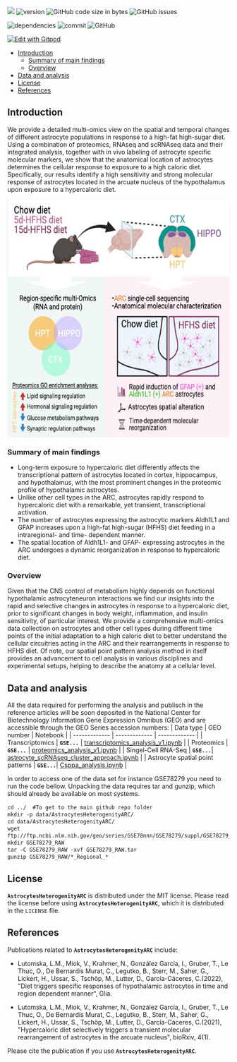 ![](https://img.shields.io/badge/language-R_and_Python-orange.svg) ![version](https://img.shields.io/badge/GiHub_version-1.1.0-519dd9) ![GitHub code size in bytes](https://img.shields.io/github/languages/code-size/viktormiok/AstrocytesHeterogenityARC) ![GitHub issues](https://img.shields.io/github/issues/viktormiok/AstrocytesHeterogenityARC)

![dependencies](https://img.shields.io/badge/dependencies-up%20to%20date-orange)  	![commit](https://img.shields.io/github/last-commit/viktormiok/AstrocytesHeterogenityARC) ![GitHub](https://img.shields.io/github/license/viktormiok/AstrocytesHeterogenityARC)

[![Edit with Gitpod](https://gitpod.io/button/open-in-gitpod.svg)](https://gitpod.io/#https://github.com/viktormiok/AstrocytesHeterogenityARC) 



- [Introduction](#introduction)
  * [Summary of main findings](#summary-of-main-findings)
  * [Overview](#overview)
- [Data and analysis](#data-and-analysis)
- [License](#license)
- [References](#references)

## Introduction
We provide a detailed multi-omics view on the spatial and
temporal changes of different astrocyte populations in response to a high-fat
high-sugar diet. Using a combination of proteomics, RNAseq and scRNAseq data
and their integrated analysis, together with in vivo labeling of astrocyte specific
molecular markers, we show that the anatomical location of astrocytes
determines the cellular response to exposure to a high caloric diet. Specifically,
our results identify a high sensitivity and strong molecular response of astrocytes
located in the arcuate nucleus of the hypothalamus upon exposure to a
hypercaloric diet.

<img src="https://github.com/viktormiok/AstrocytesHeterogenityARC/blob/main/GLIA_Graphical%20abstract_IGG.jpeg" align="center" height="540" width="730">

### Summary of main findings
- Long-term exposure to hypercaloric diet differently affects the
transcriptional pattern of astrocytes located in cortex, hippocampus, and
hypothalamus, with the most prominent changes in the proteomic profile
of hypothalamic astrocytes.
- Unlike other cell types in the ARC, astrocytes rapidly respond to
hypercaloric diet with a remarkable, yet transient, transcriptional
activation.
- The number of astrocytes expressing the astrocytic markers Aldh1L1 and
GFAP increases upon a high-fat high-sugar (HFHS) diet feeding in a
intraregional- and time- dependent manner.
- The spatial location of Aldh1L1- and GFAP- expressing astrocytes in the
ARC undergoes a dynamic reorganization in response to hypercaloric
diet. 

### Overview
Given that the CNS control of metabolism highly depends on functional hypothalamic astrocyteneuron interactions we find our insights into the rapid and selective changes in astrocytes in response to a hypercaloric diet, prior to significant changes in body weight, inflammation, and insulin sensitivity, of particular interest. We provide a comprehensive multi-omics data collection on astrocytes and other cell types during different time points of the initial adaptation to a high
caloric diet to better understand the cellular circuitries acting in the ARC and their rearrangements in response to HFHS diet. Of note, our spatial point pattern analysis method in itself provides an advancement to cell analysis in various disciplines and experimental setups, helping to describe the anatomy at a cellular level. 

## Data and analysis
All the data required for performing the analysis and publisch in the reference articles will be soon deposited in the National Center for Biotechnology Information Gene Expression Omnibus (GEO) and are accessible through the GEO Series accession numbers:
| Data type     | GEO number | Notebook |
| ------------- | ------------- | ------------- |
| Transcriptomics  | __`GSE...`__  | [transcriptomics_analysis_v1.ipynb](https://github.com/viktormiok/AstrocytesHeterogenityARC/blob/main/transcriptomics_analysis_v1.ipynb) |
| Proteomics  | __`GSE...`__  | [proteomics_analysis_v1.ipynb](https://github.com/viktormiok/AstrocytesHeterogenityARC/blob/main/proteomics_analysis_v1.ipynb) |
| Singel-Cell RNA-Seq  | __`GSE...`__| [astrocyte_scRNAseq_cluster_approach.ipynb](https://github.com/viktormiok/AstrocytesHeterogenityARC/blob/main/astrocyte_scRNAseq_cluster_approach.ipynb)  |
| Astrocyte spatial point patterns  | __`GSE...`__| [Csppa_analysis.ipynb](https://github.com/viktormiok/AstrocytesHeterogenityARC/blob/main/Csppa_analysis.ipynb)  |

In order to access one of the data set for instance GSE78279 you need to run the code bellow. Unpacking the data requires tar and gunzip, which should already be available on most systems.

```
cd ../  #To get to the main github repo folder
mkdir -p data/AstrocytesHeterogenityARC/
cd data/AstrocytesHeterogenityARC/
wget ftp://ftp.ncbi.nlm.nih.gov/geo/series/GSE78nnn/GSE78279/suppl/GSE78279_RAW.tar
mkdir GSE78279_RAW
tar -C GSE78279_RAW -xvf GSE78279_RAW.tar
gunzip GSE78279_RAW/*_Regional_*
```
## License

__`AstrocytesHeterogenityARC`__ is distributed under the MIT license. Please read the license before using __`AstrocytesHeterogenityARC`__, which it is distributed in the `LICENSE` file.

## References

Publications related to __`AstrocytesHeterogenityARC`__ include:

- Lutomska, L.M., Miok, V., Krahmer, N., González García, I., Gruber, T., Le Thuc, O., De Bernardis Murat, C., Legutko, B., Sterr, M., Saher, G., Lickert, H., Ussar, S., Tschöp, M., Lutter, D., García-Cáceres, C.(2022), "Diet triggers specific responses of hypothalamic astrocytes in time and region dependent manner", Glia.

- Lutomska, L.M., Miok, V., Krahmer, N., González García, I., Gruber, T., Le Thuc, O., De Bernardis Murat, C., Legutko, B., Sterr, M., Saher, G., Lickert, H., Ussar, S., Tschöp, M., Lutter, D., García-Cáceres, C.(2021), "Hypercaloric diet selectively triggers a transient molecular rearrangement of astrocytes in the arcuate nucleus", bioRxiv, 4(1).


Please cite the publication if you use __`AstrocytesHeterogenityARC`__.



